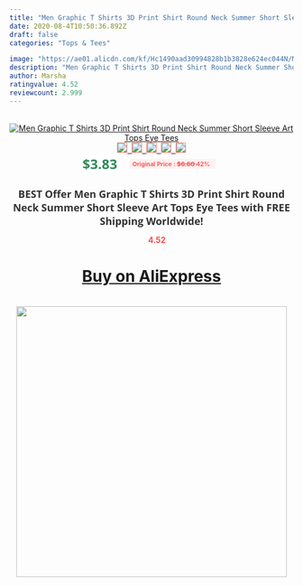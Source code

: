 ```yaml
---
title: "Men Graphic T Shirts 3D Print Shirt Round Neck Summer Short Sleeve Art Tops Eye Tees"
date: 2020-08-4T10:50:36.892Z
draft: false
categories: "Tops & Tees"

image: "https://ae01.alicdn.com/kf/Hc1490aad30994828b1b3828e624ec044N/Men-Graphic-T-Shirts-3D-Print-Shirt-Round-Neck-Summer-Short-Sleeve-Art-Tops-Eye-Tees.jpg"
description: "Men Graphic T Shirts 3D Print Shirt Round Neck Summer Short Sleeve Art Tops Eye Tees"
author: Marsha
ratingvalue: 4.52
reviewcount: 2.999
---
```

<br>
<div style="text-align: center;">
<a href="https://s.click.aliexpress.com/e/_9wjS0H" target="_blank" rel="nofollow noopener noreferrer"><img alt="Men Graphic T Shirts 3D Print Shirt Round Neck Summer Short Sleeve Art Tops Eye Tees" class="magnifier-image" src="https://ae01.alicdn.com/kf/Hc1490aad30994828b1b3828e624ec044N/Men-Graphic-T-Shirts-3D-Print-Shirt-Round-Neck-Summer-Short-Sleeve-Art-Tops-Eye-Tees.jpg_640x640.jpg">
<br>
<img style="border:1px solid salmon" src="https://ae01.alicdn.com/kf/Hc1490aad30994828b1b3828e624ec044N/Men-Graphic-T-Shirts-3D-Print-Shirt-Round-Neck-Summer-Short-Sleeve-Art-Tops-Eye-Tees.jpg_120x120.jpg">&nbsp;&nbsp;<img style="border:1px solid salmon" src="https://ae01.alicdn.com/kf/H37f761622dad4adea591225f85242faff/Men-Graphic-T-Shirts-3D-Print-Shirt-Round-Neck-Summer-Short-Sleeve-Art-Tops-Eye-Tees.jpg_120x120.jpg">&nbsp;&nbsp;<img style="border:1px solid salmon" src="_120x120.jpg">&nbsp;&nbsp;<img style="border:1px solid salmon" src="_120x120.jpg">&nbsp;&nbsp;<img style="border:1px solid salmon" src="_120x120.jpg"></a></div><br0>
<div style="text-align: center;"><span style="background-color: white; border: 0px; box-sizing: border-box; color: seagreen; display: inline-block; font-family: &quot;open sans&quot; , &quot;arial&quot; , &quot;helvetica&quot; , sans-serif , &quot;heiti&quot;; font-size: 24px; font-stretch: inherit; font-weight: 700; line-height: inherit; margin: 0px 10px 0px 0px; padding: 0px; vertical-align: middle;">$3.83 </span>
<span style="background: rgb(255 , 241 , 241); border-radius: 3px; border: 0px; box-sizing: border-box; color: #ff4747; display: inline-block; font-family: inherit; font-size: 12px; font-stretch: inherit; font-style: inherit; font-variant: inherit; font-weight: 600; line-height: inherit; margin: 0px; padding: 2px 5px; transform: scale(0.9); vertical-align: middle;">Original Price : <b style="text-decoration: line-through;">$6.60 </b> 42%&nbsp;&nbsp;</span></div>
<h1 style="color: #333333; display: inline-block; font-family: &quot;open sans&quot; , &quot;arial&quot; , &quot;helvetica&quot; , sans-serif , &quot;heiti&quot;; font-size: 18px; font-stretch: inherit; font-weight: 700; text-align: center;">BEST Offer Men Graphic T Shirts 3D Print Shirt Round Neck Summer Short Sleeve Art Tops Eye Tees with FREE Shipping Worldwide!</h1>
<div style="color: #ff4747; text-align: center;">
<img src="https://4.bp.blogspot.com/-M0ZcTcb-5uY/XleCXlxnR4I/AAAAAAAAAEc/OrjgMkXV1oMQFaCRZj5HQwOCBcu3w1FegCPcBGAYYCw/s1600/star.png" style="height: 15px;">&nbsp;<b>4.52</b></div>
<div class="button_cont" align="center"><a class="buynow_a" href="https://s.click.aliexpress.com/e/_9wjS0H" target="_blank" rel="nofollow noopener noreferrer"><H1>Buy on AliExpress</H1></a></div><br>
<div class="separator" style="clear: both; text-align: center;">
<img src="https://lh3.googleusercontent.com/-pTy5HemUv9M/XlePHvY0dAI/AAAAAAAAAE4/0nX5iRUoIWY8eMW9Dpxeirr157OZliDIgCLcBGAsYHQ/s1600/badge.gif" width="480">
</div>
